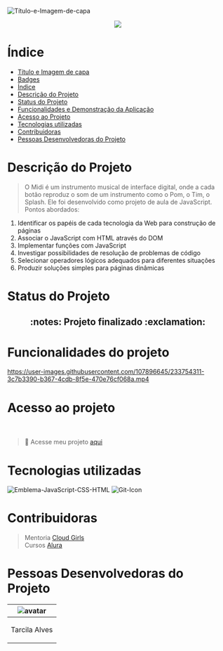 ![Título-e-Imagem-de-capa](https://user-images.githubusercontent.com/107896645/233751066-1cf796f9-7f0a-45b1-9e06-5380b308cdcc.jpg)

<p align="center">
<img src="https://img.shields.io/badge/<STATUS>- FINALIZADO -<COLOR>"> 
</p>

# Índice

* [Título e Imagem de capa](#Título-e-Imagem-de-capa)
* [Badges](#badges)
* [Índice](#índice)
* [Descrição do Projeto](#descrição-do-projeto)
* [Status do Projeto](#status-do-Projeto)
* [Funcionalidades e Demonstração da Aplicação](#funcionalidades-e-demonstração-da-aplicação)
* [Acesso ao Projeto](#acesso-ao-projeto)
* [Tecnologias utilizadas](#tecnologias-utilizadas)
* [Contribuidoras](#contribuidoras)
* [Pessoas Desenvolvedoras do Projeto](#pessoas-desenvolvedoras)


# Descrição do Projeto


> O Midi é um instrumento musical de interface digital, onde a cada botão reproduz o som de um instrumento como o Pom, o Tim, o Splash. Ele foi desenvolvido como projeto de aula de JavaScript. Pontos abordados:
1. Identificar os papéis de cada tecnologia da Web para construção de páginas
1. Associar o JavaScript com HTML através do DOM
1. Implementar funções com JavaScript
1. Investigar possibilidades de resolução de problemas de código
1. Selecionar operadores lógicos adequados para diferentes situações
1. Produzir soluções simples para páginas dinâmicas

# Status do Projeto
<h2 align="center"> 
    :notes:  Projeto finalizado  :exclamation:
</h4>

# Funcionalidades do projeto

https://user-images.githubusercontent.com/107896645/233754311-3c7b3390-b367-4cdb-8f5e-470e76cf068a.mp4

# Acesso ao projeto<br><br>

> :open_file_folder: Acesse meu projeto [aqui](https://tarcilalves.github.io/Instrumento-Mucical-MIDI)

# Tecnologias utilizadas

![Emblema-JavaScript-CSS-HTML](https://user-images.githubusercontent.com/107896645/233755252-faad8614-2a22-403c-a1f2-4262c62f12ab.png)
![Git-Icon](https://user-images.githubusercontent.com/107896645/233755258-a03d3976-89e4-4e29-9d62-7b3ab7901d5a.png)

# Contribuidoras

> Mentoria [Cloud Girls](https://www.cloudgirls.com.br)<br>
> Cursos [Alura](https://cursos.alura.com.br/)


# Pessoas Desenvolvedoras do Projeto

| ![avatar](https://user-images.githubusercontent.com/107896645/233757777-b221b5ef-c2db-4613-a8bf-88b5db11ec16.png)  |
| ------------- |
| <p align="center">Tarcila Alves</p> | 






